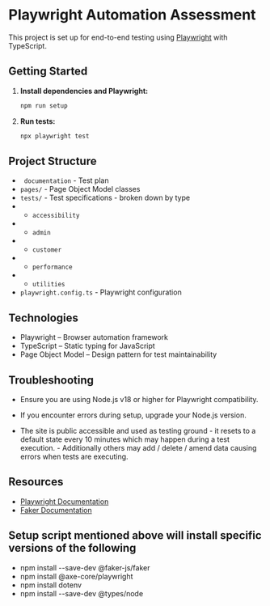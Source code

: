 # Playwright Automation Assessment

This project is set up for end-to-end testing using [Playwright](https://playwright.dev/) with TypeScript.

## Getting Started

1. **Install dependencies and Playwright:**
   ```sh
   npm run setup
   ```

2. **Run tests:**
   ```sh
   npx playwright test
   ```

## Project Structure
- ` documentation` - Test plan
- `pages/` -  Page Object Model classes
- `tests/` - Test specifications - broken down by type
- - `accessibility` 
- - `admin` 
- - `customer` 
- - `performance` 
- - `utilities`  
- `playwright.config.ts` - Playwright configuration

## Technologies

- Playwright – Browser automation framework
- TypeScript – Static typing for JavaScript
- Page Object Model – Design pattern for test maintainability


## Troubleshooting
- Ensure you are using Node.js v18 or higher for Playwright compatibility.
- If you encounter errors during setup, upgrade your Node.js version.

- The site is public accessible and used as testing ground - it resets to a default state every 10 minutes which may happen during a test execution. - Additionally others may add / delete / amend data causing errors when tests are executing. 

## Resources
- [Playwright Documentation](https://playwright.dev/docs/intro)
- [Faker Documentation](https://fakerjs.dev/)

## Setup script mentioned above will install specific versions of the following
- npm install --save-dev @faker-js/faker
- npm install @axe-core/playwright
- npm install dotenv
- npm install --save-dev @types/node
